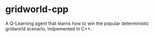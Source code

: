# gridworld-cpp
A Q-Learning agent that learns how to win the popular deterministic gridworld scenario, imlpemented in C++.
